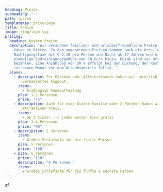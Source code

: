 ```yaml
---
heading: Preise
subheading: " "
path: /price
templateKey: price-page
title: Preise
image: /img/logo.svg
pricing:
  heading: Unsere Preise
  description: "Wir versuchen familien- und urlauberfreundliche Preise für unsere
    Gäste zu bieten. Zu den angebotenen Preisen kommen noch die Orts- und
    Nächtigungstaxe mit € 2,10 pro Person und Nacht ab 17 Jahren und eine
    einmalige Endreinigungsgebühr von 50 Euro hinzu. Beide sind vor Ort zu
    bezahlen. Eine Anzahlung von 30 % erfolgt bei der Buchung, der Restbetrag
    ist einen Monat vor dem Urlaubsantritt fällig. "
  plans:
    - description: Für Pärchen oder Alleinreisende haben wir natürlich ein
        verbessertes Angebot.
      items:
        - Großzügige Raumaufteilung
      plan: 1-2 Personen
      price: "75"
    - description: Auch für eine kleine Familie oder 2 Pärchen haben wir einen
        attraktiven Preis.
      items:
        - ab 2 Kinder --> jedes weiter Kind gratis
      plan: 3-4 Personen
      price: "90"
    - description: 5 Personen
      items:
        - Großes Schlafsofa für die fünfte Person
      plan: 5 Personen
      price: "100"
    - plan: 6 Personen
      price: "110"
      description: "6 Personen "
      items:
        - Großes Schlafsofa für die fünfte & sechste Person
---
```

sf
